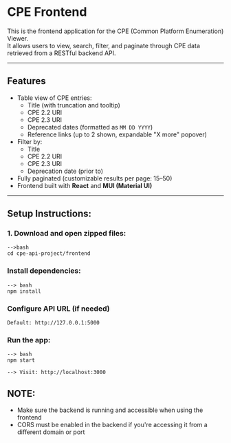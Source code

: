 # CPE Frontend

This is the frontend application for the CPE (Common Platform Enumeration) Viewer.  
It allows users to view, search, filter, and paginate through CPE data retrieved from a RESTful backend API.

---

## Features

- Table view of CPE entries:
  - Title (with truncation and tooltip)
  - CPE 2.2 URI
  - CPE 2.3 URI
  - Deprecated dates (formatted as `MM DD YYYY`)
  - Reference links (up to 2 shown, expandable "X more" popover)
- Filter by:
  - Title
  - CPE 2.2 URI
  - CPE 2.3 URI
  - Deprecation date (prior to)
- Fully paginated (customizable results per page: 15–50)
- Frontend built with **React** and **MUI (Material UI)**

---

## Setup Instructions:

### 1. Download and open zipped files:

    -->bash
    cd cpe-api-project/frontend

### Install dependencies:

    --> bash
    npm install

### Configure API URL (if needed)

    Default: http://127.0.0.1:5000

### Run the app:

    --> bash
    npm start

    --> Visit: http://localhost:3000

## NOTE:
- Make sure the backend is running and accessible when using the frontend
- CORS must be enabled in the backend if you're accessing it from a different domain or port


